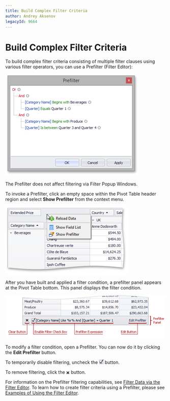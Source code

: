 ```yaml
---
title: Build Complex Filter Criteria
author: Andrey Aksenov
legacyId: 9664
---
```

# Build Complex Filter Criteria
To build complex filter criteria consisting of multiple filter clauses using various filter operators, you can use a Prefilter (Filter Editor):

![EU_XtraPivotGrid_PreFilter](../../../../images/img7617.png)

The Prefilter does not affect filtering via Filter Popup Windows.

To invoke a Prefilter, click an empty space within the Pivot Table header region and select **Show Prefilter** from the context menu.

![EU_XtraPivotGrid_ShowFieldListMenu](../../../../images/img7594.png)

After you have built and applied a filter condition, a prefilter panel appears at the Pivot Table bottom. This panel displays the filter condition.

![pivotgrid_PrefilterPanel](../../../../images/img13154.png)

To modify a filter condition, open a Prefilter. You can now do it by clicking the **Edit Prefilter** button.

To temporarily disable filtering, uncheck the ![EU_XtraPivotGrid_FilterPanel_EnableButton](../../../../images/img7619.png) button.

To remove filtering, click the ![EU_XtraPivotGrid_FilterPanel_CloseButton](../../../../images/img7620.png) button.

For information on the Prefilter filtering capabilities, see [Filter Data via the Filter Editor](../../../filter-editor/filter-data-via-the-filter-editor.md). To learn how to create filter criteria using a Prefilter, please see [Examples of Using the Filter Editor](../../../filter-editor/examples-of-using-the-filter-editor.md).